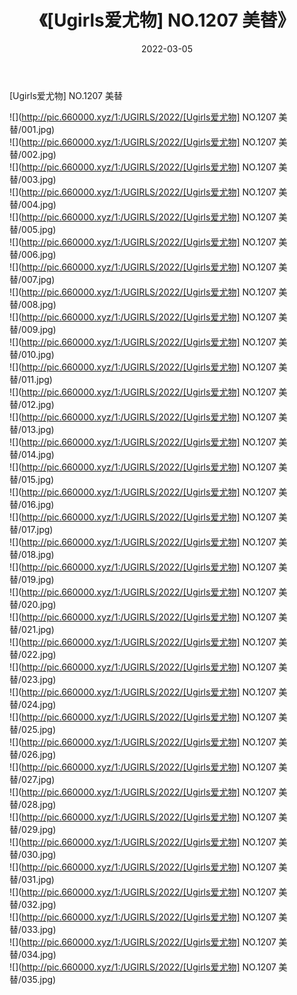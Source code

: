 ﻿---
layout: post
title:  《[Ugirls爱尤物] NO.1207 美替》
date:   2022-03-05
img: http://pic.660000.xyz/1:/UGIRLS/2022/[Ugirls爱尤物] NO.1207 美替/000.jpg
categories: [美女, 清纯, 唯美]
---

[Ugirls爱尤物] NO.1207 美替

 ![](http://pic.660000.xyz/1:/UGIRLS/2022/[Ugirls爱尤物] NO.1207 美替/001.jpg) <br>![](http://pic.660000.xyz/1:/UGIRLS/2022/[Ugirls爱尤物] NO.1207 美替/002.jpg) <br>![](http://pic.660000.xyz/1:/UGIRLS/2022/[Ugirls爱尤物] NO.1207 美替/003.jpg) <br>![](http://pic.660000.xyz/1:/UGIRLS/2022/[Ugirls爱尤物] NO.1207 美替/004.jpg) <br>![](http://pic.660000.xyz/1:/UGIRLS/2022/[Ugirls爱尤物] NO.1207 美替/005.jpg) <br>![](http://pic.660000.xyz/1:/UGIRLS/2022/[Ugirls爱尤物] NO.1207 美替/006.jpg) <br>![](http://pic.660000.xyz/1:/UGIRLS/2022/[Ugirls爱尤物] NO.1207 美替/007.jpg) <br>![](http://pic.660000.xyz/1:/UGIRLS/2022/[Ugirls爱尤物] NO.1207 美替/008.jpg) <br>![](http://pic.660000.xyz/1:/UGIRLS/2022/[Ugirls爱尤物] NO.1207 美替/009.jpg) <br>![](http://pic.660000.xyz/1:/UGIRLS/2022/[Ugirls爱尤物] NO.1207 美替/010.jpg) <br>![](http://pic.660000.xyz/1:/UGIRLS/2022/[Ugirls爱尤物] NO.1207 美替/011.jpg) <br>![](http://pic.660000.xyz/1:/UGIRLS/2022/[Ugirls爱尤物] NO.1207 美替/012.jpg) <br>![](http://pic.660000.xyz/1:/UGIRLS/2022/[Ugirls爱尤物] NO.1207 美替/013.jpg) <br>![](http://pic.660000.xyz/1:/UGIRLS/2022/[Ugirls爱尤物] NO.1207 美替/014.jpg) <br>![](http://pic.660000.xyz/1:/UGIRLS/2022/[Ugirls爱尤物] NO.1207 美替/015.jpg) <br>![](http://pic.660000.xyz/1:/UGIRLS/2022/[Ugirls爱尤物] NO.1207 美替/016.jpg) <br>![](http://pic.660000.xyz/1:/UGIRLS/2022/[Ugirls爱尤物] NO.1207 美替/017.jpg) <br>![](http://pic.660000.xyz/1:/UGIRLS/2022/[Ugirls爱尤物] NO.1207 美替/018.jpg) <br>![](http://pic.660000.xyz/1:/UGIRLS/2022/[Ugirls爱尤物] NO.1207 美替/019.jpg) <br>![](http://pic.660000.xyz/1:/UGIRLS/2022/[Ugirls爱尤物] NO.1207 美替/020.jpg) <br>![](http://pic.660000.xyz/1:/UGIRLS/2022/[Ugirls爱尤物] NO.1207 美替/021.jpg) <br>![](http://pic.660000.xyz/1:/UGIRLS/2022/[Ugirls爱尤物] NO.1207 美替/022.jpg) <br>![](http://pic.660000.xyz/1:/UGIRLS/2022/[Ugirls爱尤物] NO.1207 美替/023.jpg) <br>![](http://pic.660000.xyz/1:/UGIRLS/2022/[Ugirls爱尤物] NO.1207 美替/024.jpg) <br>![](http://pic.660000.xyz/1:/UGIRLS/2022/[Ugirls爱尤物] NO.1207 美替/025.jpg) <br>![](http://pic.660000.xyz/1:/UGIRLS/2022/[Ugirls爱尤物] NO.1207 美替/026.jpg) <br>![](http://pic.660000.xyz/1:/UGIRLS/2022/[Ugirls爱尤物] NO.1207 美替/027.jpg) <br>![](http://pic.660000.xyz/1:/UGIRLS/2022/[Ugirls爱尤物] NO.1207 美替/028.jpg) <br>![](http://pic.660000.xyz/1:/UGIRLS/2022/[Ugirls爱尤物] NO.1207 美替/029.jpg) <br>![](http://pic.660000.xyz/1:/UGIRLS/2022/[Ugirls爱尤物] NO.1207 美替/030.jpg) <br>![](http://pic.660000.xyz/1:/UGIRLS/2022/[Ugirls爱尤物] NO.1207 美替/031.jpg) <br>![](http://pic.660000.xyz/1:/UGIRLS/2022/[Ugirls爱尤物] NO.1207 美替/032.jpg) <br>![](http://pic.660000.xyz/1:/UGIRLS/2022/[Ugirls爱尤物] NO.1207 美替/033.jpg) <br>![](http://pic.660000.xyz/1:/UGIRLS/2022/[Ugirls爱尤物] NO.1207 美替/034.jpg) <br>![](http://pic.660000.xyz/1:/UGIRLS/2022/[Ugirls爱尤物] NO.1207 美替/035.jpg) <br>